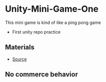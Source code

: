 # Unity-Mini-Game-One
This mini game is kind of like a ping pong game
- First unity repo practice

## Materials
- [Source](https://itch.io/game-assets/free/tag-pixel-art)

## No commerce behavior
